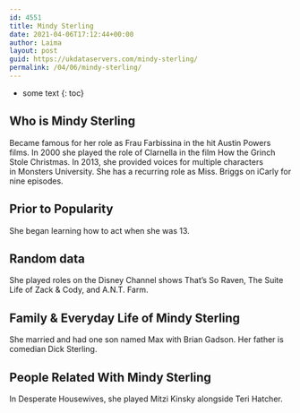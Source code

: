 ```yaml
---
id: 4551
title: Mindy Sterling
date: 2021-04-06T17:12:44+00:00
author: Laima
layout: post
guid: https://ukdataservers.com/mindy-sterling/
permalink: /04/06/mindy-sterling/
---
```


* some text
{: toc}


## Who is Mindy Sterling
                  
                  
                  
Became famous for her role as Frau Farbissina in the hit Austin Powers films. In 2000 she played the role of Clarnella in the film How the Grinch Stole Christmas. In 2013, she provided voices for multiple characters in Monsters University. She has a recurring role as Miss. Briggs on iCarly for nine episodes.
                  
              
            
              
            
                
                
                
## Prior to Popularity
                  
                  
                  
She began learning how to act when she was 13. 
                  
              
            
              
            
                
                
                
## Random data
                  
                  
                  
She played roles on the Disney Channel shows That&#8217;s So Raven, The Suite Life of Zack & Cody, and A.N.T. Farm. 
                  
              
            
              
            
                
                
                
## Family & Everyday Life of Mindy Sterling
                  
                  
                  
She married and had one son named Max with Brian Gadson. Her father is comedian Dick Sterling.
                  
              
            
              
            
                
                
                
## People Related With Mindy Sterling
                  
                  
                  
In Desperate Housewives, she played Mitzi Kinsky alongside Teri Hatcher. 
                  
              
            
              
            
                
              
            
              
              
            
            
              
            
          
          
          
